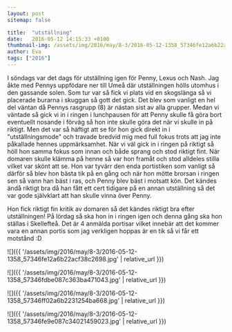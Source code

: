 ```yaml
---
layout: post
sitemap: false

title:  "utställning"
date:   2016-05-12 14:15:33 +0100
thumbnail-img: /assets/img/2016/may/8-3/2016-05-12-1358_57346fe12a6b22acf38c2698.jpg
author: Eva
tags: ["2016"]
---
```


I söndags var det dags för utställning igen för Penny, Lexus och Nash. Jag åkte med Pennys uppfödare ner till Umeå där utställningen hölls utomhus i den gassande solen. Som tur var så fick vi plats vid en skogslänga så vi placerade burarna i skuggan så gott det gick. Det blev som vanligt en hel del väntan då Pennys rasgrupp (8) är nästan sist av alla grupper. Medan vi väntade så gick vi in i ringen i lunchpausen för att Penny skulle få göra bort eventuellt nosande i förväg så hon inte skulle göra det när vi skulle in på riktigt. Men det var så häftigt att se för hon gick direkt in i "utställningsmode" och travade bredvid mig med full fokus trots att jag inte påkallade hennes uppmärksamhet. När vi väl gick in i ringen på riktigt så höll hon samma fokus som innan och både sprang och stod riktigt fint. När domaren skulle klämma på henne så var hon framåt och stod alldeles stilla vilket var skönt att se. Hon var tyvärr den enda portistiken som vanligt så därför så blev hon bästa tik på en gång och när hon mötte brorsan i ringen sen så vann han bäst i ras, och Penny blev bäst i motsatt kön. Det kändes ändå riktigt bra då han fått ett cert tidigare på en annan utställning så det var gode självklart att han skulle vinna över Penny. 

Hon fick riktigt fin kritik av domaren så det kändes riktigt bra efter utställningen! På lördag så ska hon in i ringen igen och denna gång ska hon ställas i Skellefteå. Det är 4 anmälda portisar vilket innebär att det kommer vara en annan portis som jag verkligen hoppas är en tik så vi får ett motstånd :D

![]({{ '/assets/img/2016/may/8-3/2016-05-12-1358_57346fe12a6b22acf38c2698.jpg'  | relative_url }})

![]({{ '/assets/img/2016/may/8-3/2016-05-12-1358_57346fdbe087c363ba471043.jpg'  | relative_url }})

![]({{ '/assets/img/2016/may/8-3/2016-05-12-1358_57346ff02a6b2231254ba668.jpg'  | relative_url }})

![]({{ '/assets/img/2016/may/8-3/2016-05-12-1358_57346fe9e087c34021459023.jpg'  | relative_url }})

